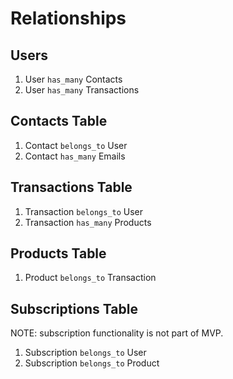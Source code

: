 # Relationships

## Users

1. User `has_many` Contacts
2. User `has_many` Transactions

## Contacts Table

1. Contact `belongs_to` User
2. Contact `has_many` Emails

## Transactions Table

1. Transaction `belongs_to` User
2. Transaction `has_many` Products

## Products Table

1. Product `belongs_to` Transaction

## Subscriptions Table

NOTE: subscription functionality is not part of MVP.

1. Subscription `belongs_to` User
1. Subscription `belongs_to` Product
